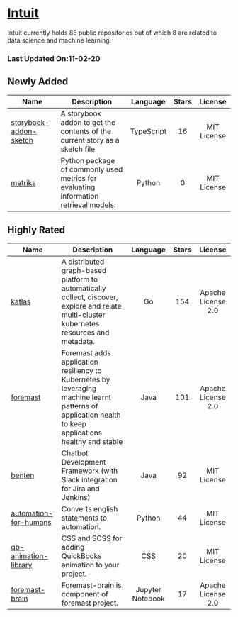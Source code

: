 # [Intuit](https://github.com/intuit)

Intuit currently holds 85 public repositories out of which 8 are related to data science and machine learning.

 ### Last Updated On:11-02-20

## Newly Added

| Name | Description | Language | Stars | License |
| ---- | ----------- | :--------: | :-----: | :-------: |
| [storybook-addon-sketch](https://github.com/intuit/storybook-addon-sketch) | A storybook addon to get the contents of the current story as a sketch file | TypeScript | 16 | MIT License |
| [metriks](https://github.com/intuit/metriks) | Python package of commonly used metrics for evaluating information retrieval models. | Python | 0 | MIT License |

## Highly Rated

| Name | Description | Language | Stars | License |
| ---- | ----------- | :--------: | :-----: | :-------: |
 | [katlas](https://github.com/intuit/katlas) | A distributed graph-based platform to automatically collect, discover, explore and relate multi-cluster kubernetes resources and metadata. | Go | 154 | Apache License 2.0 |
| [foremast](https://github.com/intuit/foremast) | Foremast adds application resiliency to Kubernetes by leveraging machine learnt patterns of application health to keep applications healthy and stable | Java | 101 | Apache License 2.0 |
| [benten](https://github.com/intuit/benten) | Chatbot Development Framework (with Slack integration for Jira and Jenkins) | Java | 92 | MIT License |
| [automation-for-humans](https://github.com/intuit/automation-for-humans) | Converts english statements to automation. | Python | 44 | MIT License |
| [qb-animation-library](https://github.com/intuit/qb-animation-library) | CSS and SCSS for adding QuickBooks animation to your project. | CSS | 20 | MIT License |
| [foremast-brain](https://github.com/intuit/foremast-brain) | Foremast-brain is component of foremast project. | Jupyter Notebook | 17 | Apache License 2.0 |
